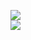 [![](https://img.shields.io/badge/Made%20With-Github%20Spray-lightgrey.svg?style=for-the-badge&logo=github)](https://github.com/Annihil/github-spray#23875)  
[![](https://i.imgur.com/2DrTn0Z.gif)](https://github.com/Annihil/github-spray)